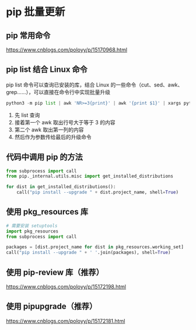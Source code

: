 # pip 批量更新

## pip 常用命令
https://www.cnblogs.com/poloyy/p/15170968.html

 

## pip list 结合 Linux 命令
pip list 命令可以查询已安装的库，结合 Linux 的一些命令（cut、sed、awk、grep……），可以直接在命令行中实现批量升级
```py
python3 -m pip list | awk 'NR>=3{print}' | awk '{print $1}' | xargs python3 -m pip install -U
```
1. 先 list 查询
2. 接着第一个 awk 取出行号大于等于 3 的内容
3. 第二个 awk 取出第一列的内容
4. 然后作为参数传给最后的升级命令
 

## 代码中调用 pip 的方法
```py
from subprocess import call
from pip._internal.utils.misc import get_installed_distributions

for dist in get_installed_distributions():
    call("pip install --upgrade " + dist.project_name, shell=True)
``` 

## 使用 pkg_resources 库
```py
# 需要安装 setuptools
import pkg_resources
from subprocess import call

packages = [dist.project_name for dist in pkg_resources.working_set]
call("pip install --upgrade " + ' '.join(packages), shell=True)
``` 

## 使用 pip-review 库（推荐）
https://www.cnblogs.com/poloyy/p/15172198.html

 

## 使用 pipupgrade（推荐）
https://www.cnblogs.com/poloyy/p/15172181.html

 

